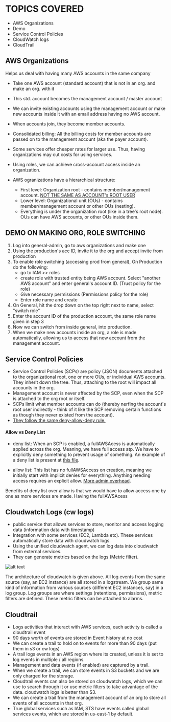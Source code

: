 # TOPICS COVERED
- AWS Organizations
- Demo
- Service Control Policies
- CloudWatch logs
- CloudTrail

## AWS Organizations
Helps us deal with having many AWS accounts in the same company
- Take one AWS account (standard account) that is not in an org. and make an org. with it
- This std. account becomes the management account / master account
- We can invite existing accounts using the management account or make new accounts inside it with an email address having no AWS account. 
- When accounts join, they become member accounts. 
- Consolidated billing: All the billing costs for member accounts are passed on to the management account (aka the payer account).
- Some services offer cheaper rates for larger use. Thus, having organizations may cut costs for using services.
- Using roles, we can achieve cross-account access inside an organization.

- AWS ogranizations have a hierarchical structure:
    - First level: Organization root - contains member/management account. <ins> NOT THE SAME AS ACCOUNT's ROOT USER</ins>
    - Lower level: Organizational unit (OUs) - contains member/management account or other OUs (nesting).
    - Everything is under the organization root (like in a tree's root node). OUs can have AWS accounts, or other OUs inside them.


## DEMO ON MAKING ORG, ROLE SWITCHING
1. Log into general-admin, go to aws organizations and make one
2. Using the production's acc ID, invite it to the org and accept invite from production
3. To enable role switching (accessing prod from general), On Production do the following:
    - go to IAM >> roles
    - create role with trusted entity being AWS account. Select "another AWS account" and enter general's account ID. (Trust policy for the role)
    - Give necessary permissions (Permissions policy for the role)
    - Enter role name and create
4. On General, hit the drop down on the top right next to name, select "switch role"
5. Enter the account ID of the production account, the same role name given in step 3
6. Now we can switch from inside general, into production.
7. When we make new accounts inside an org, a role is made automatically, allowing us to access that new account from the management account.

## Service Control Policies
- Service Control Policies (SCPs) are policy (JSON) documents attached to the organizational root, one or more OUs, or individual AWS accounts. They inherit down the tree. Thus, attaching to the root will impact all accounts in the org. 
- Management account is never affected by the SCP, even when the SCP is attached to the org root or itself.
- SCPs limit what member accounts can do (thereby nerfing the account's root user indirectly - think of it like the SCP removing certain functions as though they never existed from the account). 
- <ins>They follow the same deny-allow-deny rule. </ins>

#### Allow vs Deny List
- deny list: When an SCP is enabled, a fullAWSAcess is automatically applied across the org. Meaning, we have full access atp. We have to explicitly deny something to prevent usage of something. An example of a deny list is present at [this file](deny_list.json).

- allow list: This list has no fullAWSAccess on creation, meaning we initially start with implicit denies for everything. Anything needing access requires an explicit allow. <ins>More admin overhead</ins>.

Benefits of deny list over allow is that we would have to allow access one by one as more services are made. Having the fullAWSAcess 

## Cloudwatch Logs (cw logs)
- public service that allows services to store, monitor and access logging data (information data with timestamp)
- Integration with some services (EC2, Lambda etc). These services automatically store data with cloudwatch logs.
- Using the unified cloudwatch agent, we can log data into cloudwatch from external services.
- They can generate metrics based on the logs (Metric filter).

![alt text](<Screenshots/Screenshot 2024-05-21 at 5.09.58 PM.png>)

The architecture of cloudwatch is given above. All log events from the same source (say, an EC2 instance) are all stored in a logstream. We group same kind of information from various sources (different EC2 instances, say) in a log group. Log groups are where settings (retentions, permissions), metric filters are defined. These metric filters can be attached to alarms. 

## Cloudtrail
- Logs activities that interact with AWS services, each activity is called a cloudtrail event
- 90 days worth of events are stored in Event history at no cost
- We can create a trail to hold on to events for more than 90 days (put them in s3 or cw logs)
- A trail logs events in an AWS region where its created, unless it is set to log events in multiple / all regions. 
- Management and data events (if enabled) are captured by a trail. 
- When we create a trail, we can store events in S3 buckets and we are only charged for the storage. 
- Cloudtrail events can also be stored on cloudwatch logs, which we can use to search through it or use metric filters to take advantage of the data. cloudwatch logs is better than S3.
- We can create a trail from the management account of an org to store all events of all accounts in that org.
- True global services such as IAM, STS have events called global services events, which are stored in us-east-1 by default. 